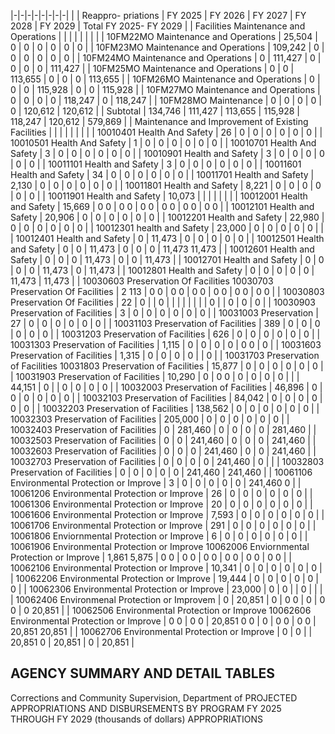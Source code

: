 |-|-|-|-|-|-|-|-|
| | Reappro-  priations | FY 2025 | FY 2026 | FY 2027 | FY 2028 | FY 2029 | Total FY 2025- FY 2029 |
| Facilities Maintenance and Operations | | | | | | | |
| 10FM22MO Maintenance and Operations | 25,504 | 0 | 0 | 0 | 0 | 0 | 0 |
| 10FM23MO Maintenance and Operations | 109,242 | 0 | 0 | 0 | 0 | 0 | 0 |
| 10FM24MO Maintenance and Operations | 0 | 111,427 | 0 | 0 | 0 | 0 | 111,427 |
| 10FM25MO Maintenance and Operations | 0 | 0 | 113,655 | 0 | 0 | 0 | 113,655 |
| 10FM26MO Maintenance and Operations | 0 | 0 | 0 | 115,928 | 0 | 0 | 115,928 |
| 10FM27MO Maintenance and Operations | 0 | 0 | 0 | 0 | 118,247 | 0 | 118,247 |
| 10FM28MO Maintenance | 0 | 0 | 0 | 0 | 0 | 120,612 | 120,612 |
| Subtotal | 134,746 | 111,427 | 113,655 | 115,928 | 118,247 | 120,612 | 579,869 |
| Maintenance and Improvement of Existing Facilities | | | | | | | |
| 10010401 Health And Safety | 26 | 0 | 0 | 0 | 0 | 0 | 0 |
| 10010501 Health And Safety | 1 | 0 | 0 | 0 | 0 | 0 | 0 |
| 10010701 Health And Safety | 3 | 0 | 0 | 0 | 0 | 0 | 0 |
| 10010901 Health and Safety | 3 | 0 | 0 | 0 | 0 | 0 | 0 |
| 10011101 Health and Safety | 3 | 0 | 0 | 0 | 0 | 0 | 0 |
| 10011601 Health and Safety | 34 | 0 | 0 | 0 | 0 | 0 | 0 |
| 10011701 Health and Safety | 2,130 | 0 | 0 | 0 | 0 | 0 | 0 |
| 10011801 Health and Safety | 8,221 | 0 | 0 | 0 | 0 | 0 | 0 |
| 10011901 Health and Safety | 10,073 | | | | | | |
| 10012001 Health and Safety | 15,669 | 0  0 | 0  0 | 0  0 | 0  0 | 0  0 | 0  0 |
| 10012101 Health and Safety | 20,906 | 0 | 0 | 0 | 0 | 0 | 0 |
| 10012201 Health and Safety | 22,980 | 0 | 0 | 0 | 0 | 0 | 0 |
| 10012301 health and Safety | 23,000 | 0 | 0 | 0 | 0 | 0 | |
| 10012401 Health and Safety | 0 | 11,473 | 0 | 0 | 0 | 0 | 0 |
| 10012501 Health and Safety | 0 | 0 | 11,473 | 0 | 0 | 0 | 11,473  11,473 |
| 10012601 Health and Safety | 0 | 0 | 0 | 11,473 | 0 | 0 | 11,473 |
| 10012701 Health and Safety | 0 | 0 | 0 | 0 | 11,473 | 0 | 11,473 |
| 10012801 Health and Safety | 0 | 0 | 0 | 0 | 0 | 11,473 | 11,473 |
| 10030603 Preservation Of Facilities 10030703 Preservation Of Facilities | 2  113 | 0  0 | 0  0 | 0  0 | 0  0 | 0  0 | 0  0 |
| 10030803 Preservation Of Facilities | 22 | 0 | | 0 | | | |
| | | | 0 | | 0 | 0 | 0 |
| 10030903 Preservation of Facilities | 3 | 0 | 0 | 0 | 0 | 0 | 0 |
| 10031003 Preservation | 27 | 0 | 0 | 0 | 0 | 0 | 0 |
| 10031103 Preservation of Facilities | 389 | 0 | 0 | 0 | 0 | 0 | 0 |
| 10031203 Preservation of Facilities | 626 | 0 | 0 | 0 | 0 | 0 | 0 |
| 10031303 Preservation of Facilities | 1,115 | 0 | 0 | 0 | 0 | 0  0 | 0 |
| 10031603 Preservation of Facilities | 1,315 | 0 | 0 | 0 | 0 | | 0 |
| 10031703 Preservation of Facilities 10031803 Preservation of Facilities | 15,877 | 0 | 0 | 0 | 0 | 0 | 0 |
| 10031903 Preservation of Facilities | 10,290 | 0 | 0  0 | 0 | 0 | 0 | 0 |
| | 44,151 | 0 | | 0 | 0 | 0 | 0 |
| 10032003 Preservation of Facilities | 46,896 | 0 | 0 | 0 | 0 | 0 | 0 |
| 10032103 Preservation of Facilities | 84,042 | 0 | 0 | 0 | 0 | 0 | 0 |
| 10032203 Preservation of Facilities | 138,562 | 0 | 0 | 0 | 0 | 0 | 0 |
| 10032303 Preservation of Facilities | 205,000 | 0 | 0 | 0 | 0 | 0 | 0 |
| 10032403 Preservation of Facilities | 0 | 281,460 | 0 | 0 | 0 | 0 | 281,460 |
| 10032503 Preservation of Facilities | 0 | 0 | 241,460 | 0 | 0 | 0 | 241,460 |
| 10032603 Preservation of Facilities | 0 | 0 | 0 | 241,460 | 0 | 0 | 241,460 |
| 10032703 Preservation of Facilities | 0 | 0 | 0 | 0 | 241,460 | 0 | |
| 10032803 Preservation of Facilities | 0 | 0 | 0 | 0 | 0 | 241,460 | 241,460 |
| 10061106 Environmental Protection or Improve | 3 | 0 | 0 | 0 | 0 | 0 | 241,460  0 |
| 10061206 Environmental Protection or Improve | 26 | 0 | 0 | 0 | 0 | 0 | 0 |
| 10061306 Environmental Protection or Improve | 20 | 0 | 0 | 0 | 0 | 0 | 0 |
| 10061606 Environmental Protection or Improve | 7,593 | 0 | 0 | 0 | 0 | 0 | 0 |
| 10061706 Environmental Protection or Improve | 291 | 0 | 0 | 0 | 0 | 0 | 0 |
| 10061806 Enviornmental Protection or Improve | 6 | 0 | 0 | 0 | 0 | 0 | 0 |
| 10061906 Environmental Protection or Improve  10062006 Enviornmental Protection or Improve | 1,861  5,875 | 0  0 | 0  0 | 0  0 | 0  0 | 0  0 | 0  0 |
| 10062106 Environmental Protection or Improve | 10,341 | 0 | 0 | 0 | 0 | 0 | 0 |
| 10062206 Environmental Protection or Improve | 19,444 | 0 | 0 | 0 | 0 | 0 | 0 |
| 10062306 Environmental Protection or Improve | 23,000 | 0 | 0 | | 0 | | |
| 10062406 Environmenal Protection or Improvem | 0 | 20,851 | 0 | 0  0 | 0 | 0  0 | 0  20,851 |
| 10062506 Environmental Protection or Improve  10062606 Environmental Protection or Improve | 0  0 | 0  0 | 20,851  0  0 | 0 | 0  0 | 0  0 | 20,851  20,851 |
| 10062706 Environmental Protection or Improve | 0 | 0 | | 20,851  0 | 20,851 | 0 | 20,851 |

## **AGENCY SUMMARY AND DETAIL TABLES**

Corrections and Community Supervision, Department of PROJECTED APPROPRIATIONS AND DISBURSEMENTS BY PROGRAM FY 2025 THROUGH FY 2029 (thousands of dollars) APPROPRIATIONS